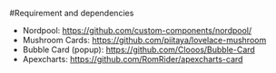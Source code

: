 #Requirement and dependencies

- Nordpool: https://github.com/custom-components/nordpool/
- Mushroom Cards: https://github.com/piitaya/lovelace-mushroom
- Bubble Card (popup): https://github.com/Clooos/Bubble-Card
- Apexcharts: https://github.com/RomRider/apexcharts-card
